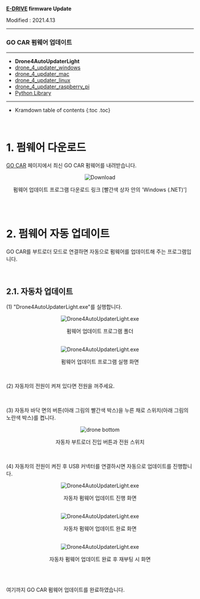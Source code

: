 **[E-DRIVE](/documents/kr/products/e_drive/) firmware Update**

Modified : 2021.4.13

---

<h3>GO CAR 펌웨어 업데이트</h3>

---

- **Drone4AutoUpdaterLight**
- [drone_4_updater_windows](../drone_4_updater_windows/)
- [drone_4_updater_mac](../drone_4_updater_mac/)
- [drone_4_updater_linux](../drone_4_updater_linux/)
- [drone_4_updater_raspberry_pi](../drone_4_updater_raspberry_pi/)
- [Python Library](../python/)

---

* Kramdown table of contents
{:toc .toc}

<br>

# 1. 펌웨어 다운로드

[GO CAR](/documents/kr/products/e_drive/) 페이지에서 최신 GO CAR 펌웨어를 내려받습니다.

<div align="center">
    <img src="./images/1_download.png" alt="Download">
    <p>펌웨어 업데이트 프로그램 다운로드 링크 [빨간색 상자 안의 'Windows (.NET)']</p>
</div>
<br>


<br>


# 2. 펌웨어 자동 업데이트

GO CAR를 부트로더 모드로 연결하면 자동으로 펌웨어를 업데이트해 주는 프로그램입니다.

<br>

## 2.1. 자동차 업데이트

(1) "Drone4AutoUpdaterLight.exe"를 실행합니다.

<div align="center">
    <img src="./images/2_1_1_1_folder_drone4autoupdaterlight.png" alt="Drone4AutoUpdaterLight.exe">
    <p>펌웨어 업데이트 프로그램 폴더</p>
</div>
<br>

<div align="center">
    <img src="./images/2_1_1_2_drone4autoupdaterlight.png" alt="Drone4AutoUpdaterLight.exe">
    <p>펌웨어 업데이트 프로그램 실행 화면</p>
</div>
<br>

(2) 자동차의 전원이 켜져 있다면 전원을 꺼주세요.

<br>

(3) 자동차 바닥 면의 버튼(아래 그림의 빨간색 박스)을 누른 채로 스위치(아래 그림의 노란색 박스)를 켭니다.

<div align="center">
    <img src="./images/2_1_3_e_drive_drone_bottom_bootloader_button.jpg" alt="drone bottom">
    <p>자동차 부트로더 진입 버튼과 전원 스위치</p>
</div>
<br>

(4) 자동차의 전원이 켜진 후 USB 커넥터를 연결하시면 자동으로 업데이트를 진행합니다.

<div align="center">
    <img src="./images/2_1_4_1_drone4autoupdaterlight.png" alt="Drone4AutoUpdaterLight.exe">
    <p>자동차 펌웨어 업데이트 진행 화면</p>
</div>
<br>

<div align="center">
    <img src="./images/2_1_4_2_drone4autoupdaterlight.png" alt="Drone4AutoUpdaterLight.exe">
    <p>자동차 펌웨어 업데이트 완료 화면</p>
</div>
<br>

<div align="center">
    <img src="./images/2_1_4_3_drone4autoupdaterlight.png" alt="Drone4AutoUpdaterLight.exe">
    <p>자동차 펌웨어 업데이트 완료 후 재부팅 시 화면</p>
</div>
<br>


<br>


여기까지 GO CAR 펌웨어 업데이트를 완료하였습니다.

